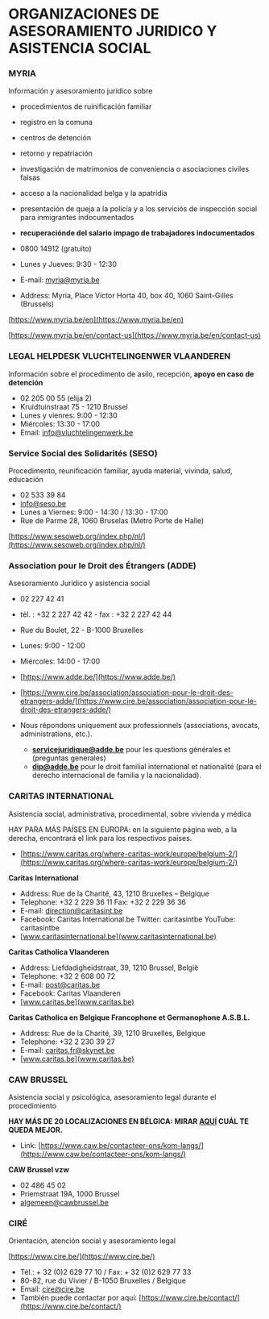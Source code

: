 # ORGANIZACIONES DE ASESORAMIENTO JURIDICO Y ASISTENCIA SOCIAL

### MYRIA 
Información y asesoramiento jurídico sobre 
* procedimientos de ruinificación familiar
* registro en la comuna
* centros de detención 
* retorno y repatriación
* investigación de matrimonios de conveniencia o asociaciones civiles falsas
* acceso a la nacionalidad belga y la apatridia
* presentación de queja a la policía y a los serviciós de inspección social para inmigrantes indocumentados
* **recuperaciónde del salario impago de trabajadores indocumentados** 

* 0800 14912 (gratuito)
* Lunes y Jueves: 9:30 - 12:30
* E-mail: myria@myria.be
* Address: Myria, Place Victor Horta 40, box 40, 1060 Saint-Gilles (Brussels)

[https://www.myria.be/en](https://www.myria.be/en)

[https://www.myria.be/en/contact-us](https://www.myria.be/en/contact-us)



### LEGAL HELPDESK VLUCHTELINGENWER VLAANDEREN
Información sobre el procedimento de asilo, recepción, **apoyo en caso de detención**
* 02 205 00 55 (elija 2)
* Kruidtuinstraat 75 - 1210 Brussel
* Lunes y vienres: 9:00 - 12:30
* Miércoles: 13:30 - 17:00
* Email: info@vluchtelingenwerk.be


### Service Social des Solidarités (SESO) 
Procedimento, reunificación familiar, ayuda material, vivinda, salud, educación

* 02 533 39 84
* info@seso.be
* Lunes a Viernes: 9:00 - 14:30 / 13:30 - 17:00
* Rue de Parme 28, 1060 Bruselas (Metro Porte de Halle)

[https://www.sesoweb.org/index.php/nl/](https://www.sesoweb.org/index.php/nl/)


### Association pour le Droit des Étrangers (ADDE)
Asesoramiento Jurídico y asistencia social 
* 02 227 42 41 
* tél. : +32 2 227 42 42 - fax : +32 2 227 42 44
* Rue du Boulet, 22 - B-1000 Bruxelles
* Lunes: 9:00 - 12:00
* Miércoles: 14:00 - 17:00
* [https://www.adde.be/](https://www.adde.be/)
* [https://www.cire.be/association/association-pour-le-droit-des-etrangers-adde/](https://www.cire.be/association/association-pour-le-droit-des-etrangers-adde/)

* Nous répondons uniquement aux professionnels (associations, avocats, administrations, etc.).
    * **servicejuridique@adde.be**  pour les questions générales et (preguntas generales)
    * **dip@adde.be** pour le droit familial international et nationalité (para el derecho internacional de familia y la nacionalidad).

### CARITAS INTERNATIONAL
Asistencia social, administrativa, procedimental, sobre vivienda y médica

HAY PARA MÁS PAÍSES EN EUROPA: en la siguiente página web, a la derecha, encontrará el link para los respectivos países. 

* [https://www.caritas.org/where-caritas-work/europe/belgium-2/](https://www.caritas.org/where-caritas-work/europe/belgium-2/)

**Caritas International**
* Address: Rue de la Charité, 43, 1210 Bruxelles – Belgique
* Telephone: +32 2 229 36 11 Fax: +32 2 229 36 36
* E-mail: direction@caritasint.be
* Facebook: Caritas International.be Twitter: caritasintbe YouTube: caritasintbe
* [www.caritasinternational.be](www.caritasinternational.be)

**Caritas Catholica Vlaanderen**
* Address: Liefdadigheidstraat, 39, 1210 Brussel, België
* Telephone: +32 2 608 00 72
* E-mail: post@caritas.be
* Facebook: Caritas Vlaanderen
* [www.caritas.be](www.caritas.be)

**Caritas Catholica en Belgique Francophone et Germanophone A.S.B.L.**
* Address: Rue de la Charité, 39, 1210 Bruxelles, Belgique
* Telephone: +32 2 230 39 27
* E-mail: caritas.fr@skynet.be
* [www.caritas.be](www.caritas.be)

### CAW BRUSSEL
Asistencia social y psicológica, asesoramiento legal durante el procedimiento

**HAY MÁS DE 20 LOCALIZACIONES EN BÉLGICA: MIRAR [AQUÍ](https://www.caw.be/contacteer-ons/kom-langs/) CUÁL TE QUEDA MEJOR.**
* Link: [https://www.caw.be/contacteer-ons/kom-langs/](https://www.caw.be/contacteer-ons/kom-langs/)

**CAW Brussel vzw**
* 02 486 45 02
* Priemstraat 19A, 1000 Brussel
* algemeen@cawbrussel.be

### CIRÉ
Orientación, atención social y asesoramiento legal

[https://www.cire.be/](https://www.cire.be/)

* Tél.: + 32 (0)2 629 77 10 / Fax: + 32 (0)2 629 77 33
* 80-82, rue du Vivier / B-1050 Bruxelles / Belgique
* Email: cire@cire.be
* También puede contactar por aquí: [https://www.cire.be/contact/](https://www.cire.be/contact/)